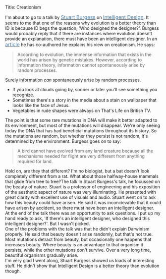 Title: Creationism

<div style="CLEAR:both">
<div>
<div>I'm about to go to a talk by <a href="http://www.men.bris.ac.uk/contact/acstaff/scb.html" rel="nofollow" target="_blank"><font color="#497fb1" size="+0">Stuart Burgess</font></a> on <a href="http://en.wikipedia.org/wiki/Intelligent_design" rel="nofollow" target="_blank"><font color="#497fb1" size="+0">Intelligent Design</font></a>. It seems to me that one of the reasons why evolution is a better theory than ID is because ID begs the question, 'Who designed the designer?'. Burgess would probably reply that if there are instances where evolution doesn't provide an explanation, there must have been an intelligent designer. In an <a href="http://www.rationalist.org.uk/newhumanist/issue02summer/creationism.shtml" rel="nofollow" target="_blank"><font color="#497fb1" size="+0">article</font></a> he has co-authored he explains his view on creationism. He says:<br>
<blockquote>According to evolution, the immense information that exists in the world has arisen by genetic mistakes. However, according to information theory, information cannot spontaneously arise by random processes.</blockquote>
Surely information <i>can</i> spontaneously arise by random processes.<br>
<ul>
<li>If you look at clouds going by, sooner or later you'll see something you recognize. </li>
<li>Sometimes there's a story in the media about a stain on wallpaper that looks like the face of Jesus. </li>
<li>Vegetables in rude shapes were always on That's Life on British TV.</li></ul>
The point is that some rare mutations in DNA will make it better adapted to its environment, but most of the mutations will disappear. We're only seeing today the DNA that has had beneficial mutations throughout its history. So the mutations are random, but whether they persist is not random, it's determined by the environment. Burgess goes on to say:<br>
<blockquote>A bird cannot have evolved from any land creature because all the mechanisms needed for flight are very different from anything required for land. </blockquote>
Hold on, are they that different? I'm no biologist, but a bat doesn't look completely different from a rat. What about those halfway-house mammals that glide from tree to tree?The talk In Stuart Burgess's talk, he focussed on the beauty of nature. Stuart is a professor of engineering and his exposition of the aesthetic aspect of nature was very illuminating. He presented with great clarity with excellent use of visuals and audio. Stuart went on to ask how this beauty could have arisen. He said it was inconcievable that it could have arisen by accident, so there must have been an intelligent designer.<br>
At the end of the talk there was an opportunity to ask questions. I put up my hand ready to ask, 'If there's an intelligent designer, who designed this intelligent designer?'. But I wasn't picked.<br>
One of the problems with the talk was that he didn't explain Darwinism properly. He said that beauty doesn't arise randomly, but that's not true. Most mutations detract from beauty, but occasionally one happens that increases beauty. Where beauty is an advantage to that organism it persists, while the other mutations don't survive. Over a very long time, beautiful organisms gradually arise.<br>
I'm very glad I went along, Stuart Burgess showed us loads of interesting stuff. He didn't show that Intelligent Design is a better theory than evolution though.</div>
</div>
</div>
